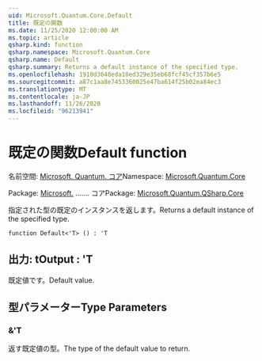 ```yaml
---
uid: Microsoft.Quantum.Core.Default
title: 既定の関数
ms.date: 11/25/2020 12:00:00 AM
ms.topic: article
qsharp.kind: function
qsharp.namespace: Microsoft.Quantum.Core
qsharp.name: Default
qsharp.summary: Returns a default instance of the specified type.
ms.openlocfilehash: 1910d3648eda10ed329e35eb68fcf45cf357b6e5
ms.sourcegitcommit: a87c1aa8e7453360025e47ba614f25b02ea84ec3
ms.translationtype: MT
ms.contentlocale: ja-JP
ms.lasthandoff: 11/26/2020
ms.locfileid: "96213941"
---
```

# <a name="default-function"></a><span data-ttu-id="7b665-102">既定の関数</span><span class="sxs-lookup"><span data-stu-id="7b665-102">Default function</span></span>

<span data-ttu-id="7b665-103">名前空間: [Microsoft. Quantum. コア](xref:Microsoft.Quantum.Core)</span><span class="sxs-lookup"><span data-stu-id="7b665-103">Namespace: [Microsoft.Quantum.Core](xref:Microsoft.Quantum.Core)</span></span>

<span data-ttu-id="7b665-104">Package: [Microsoft.](https://nuget.org/packages/Microsoft.Quantum.QSharp.Core) ....... コア</span><span class="sxs-lookup"><span data-stu-id="7b665-104">Package: [Microsoft.Quantum.QSharp.Core](https://nuget.org/packages/Microsoft.Quantum.QSharp.Core)</span></span>


<span data-ttu-id="7b665-105">指定された型の既定のインスタンスを返します。</span><span class="sxs-lookup"><span data-stu-id="7b665-105">Returns a default instance of the specified type.</span></span>

```qsharp
function Default<'T> () : 'T
```


## <a name="output--t"></a><span data-ttu-id="7b665-106">出力: t</span><span class="sxs-lookup"><span data-stu-id="7b665-106">Output : 'T</span></span>

<span data-ttu-id="7b665-107">既定値です。</span><span class="sxs-lookup"><span data-stu-id="7b665-107">Default value.</span></span>

## <a name="type-parameters"></a><span data-ttu-id="7b665-108">型パラメーター</span><span class="sxs-lookup"><span data-stu-id="7b665-108">Type Parameters</span></span>

### <a name="t"></a><span data-ttu-id="7b665-109">&</span><span class="sxs-lookup"><span data-stu-id="7b665-109">'T</span></span>

<span data-ttu-id="7b665-110">返す既定値の型。</span><span class="sxs-lookup"><span data-stu-id="7b665-110">The type of the default value to return.</span></span>